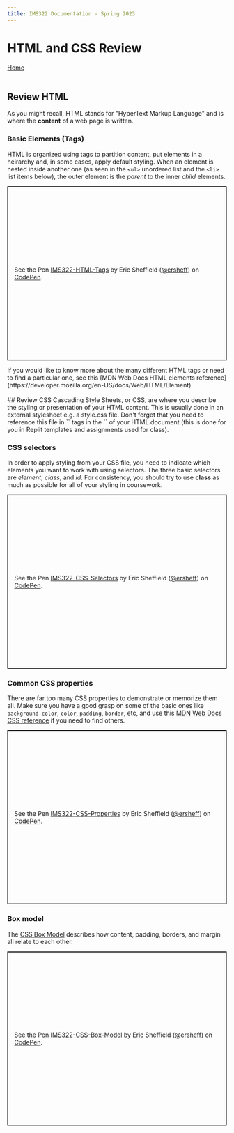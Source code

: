 ```yaml
---
title: IMS322 Documentation - Spring 2023
---
```


# HTML and CSS Review

[Home](index)
<br><br>
## Review HTML
As you might recall, HTML stands for "HyperText Markup Language" and is where the **content** of a web page is written.

### Basic Elements (Tags)
HTML is organized using tags to partition content, put elements in a heirarchy and, in some cases, apply default styling. When an element is nested inside another one (as seen in the `<ul>` unordered list and the `<li>` list items below), the outer element is the *parent* to the inner *child* elements.
<p class="codepen" data-height="400" data-default-tab="html,result" data-slug-hash="JjLxzRz" data-editable="true" data-user="ersheff" style="height: 400px; box-sizing: border-box; display: flex; align-items: center; justify-content: center; border: 2px solid; margin: 1em 0; padding: 1em;">
  <span>See the Pen <a href="https://codepen.io/ersheff/pen/JjLxzRz">
  IMS322-HTML-Tags</a> by Eric Sheffield (<a href="https://codepen.io/ersheff">@ersheff</a>)
  on <a href="https://codepen.io">CodePen</a>.</span>
</p>
If you would like to know more about the many different HTML tags or need to find a particular one, see this [MDN Web Docs HTML elements reference](https://developer.mozilla.org/en-US/docs/Web/HTML/Element).
<br><br>
## Review CSS
Cascading Style Sheets, or CSS, are where you describe the styling or presentation of your HTML content. This is usually done in an external stylesheet e.g. a style.css file. Don't forget that you need to reference this file in `<link>` tags in the `<head>` of your HTML document (this is done for you in Replit templates and assignments used for class).

### CSS selectors
In order to apply styling from your CSS file, you need to indicate which elements you want to work with using selectors. The three basic selectors are *element*, *class*, and *id*. For consistency, you should try to use **class** as much as possible for all of your styling in coursework.
<p class="codepen" data-height="400" data-default-tab="html,result" data-slug-hash="GRxeRgg" data-editable="true" data-user="ersheff" style="height: 400px; box-sizing: border-box; display: flex; align-items: center; justify-content: center; border: 2px solid; margin: 1em 0; padding: 1em;">
  <span>See the Pen <a href="https://codepen.io/ersheff/pen/GRxeRgg">
  IMS322-CSS-Selectors</a> by Eric Sheffield (<a href="https://codepen.io/ersheff">@ersheff</a>)
  on <a href="https://codepen.io">CodePen</a>.</span>
</p>

### Common CSS properties
There are far too many CSS properties to demonstrate or memorize them all. Make sure you have a good grasp on some of the basic ones like `background-color`, `color`, `padding`, `border`, etc, and use this [MDN Web Docs CSS reference](https://developer.mozilla.org/en-US/docs/Web/CSS/Reference) if you need to find others.
<p class="codepen" data-height="400" data-default-tab="html,result" data-slug-hash="WNzmNwj" data-editable="true" data-user="ersheff" style="height: 400px; box-sizing: border-box; display: flex; align-items: center; justify-content: center; border: 2px solid; margin: 1em 0; padding: 1em;">
  <span>See the Pen <a href="https://codepen.io/ersheff/pen/WNzmNwj">
  IMS322-CSS-Properties</a> by Eric Sheffield (<a href="https://codepen.io/ersheff">@ersheff</a>)
  on <a href="https://codepen.io">CodePen</a>.</span>
</p>

### Box model
The [CSS Box Model](https://developer.mozilla.org/en-US/docs/Web/CSS/CSS_Box_Model/Introduction_to_the_CSS_box_model) describes how content, padding, borders, and margin all relate to each other.
<p class="codepen" data-height="400" data-default-tab="html,result" data-slug-hash="vYRPYXY" data-editable="true" data-user="ersheff" style="height: 400px; box-sizing: border-box; display: flex; align-items: center; justify-content: center; border: 2px solid; margin: 1em 0; padding: 1em;">
  <span>See the Pen <a href="https://codepen.io/ersheff/pen/vYRPYXY">
  IMS322-CSS-Box-Model</a> by Eric Sheffield (<a href="https://codepen.io/ersheff">@ersheff</a>)
  on <a href="https://codepen.io">CodePen</a>.</span>
</p>
<script async src="https://cpwebassets.codepen.io/assets/embed/ei.js"></script>